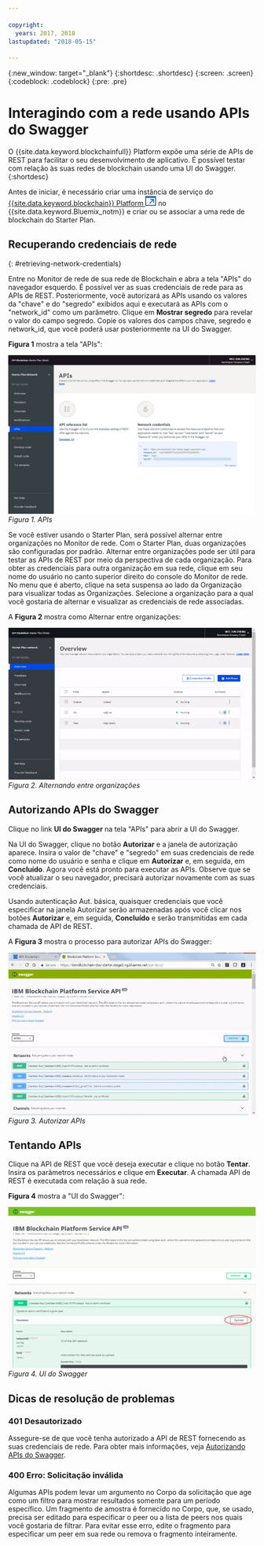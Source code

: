 ```yaml
---

copyright:
  years: 2017, 2018
lastupdated: "2018-05-15"

---
```


{:new_window: target="_blank"}
{:shortdesc: .shortdesc}
{:screen: .screen}
{:codeblock: .codeblock}
{:pre: .pre}

# Interagindo com a rede usando APIs do Swagger

O {{site.data.keyword.blockchainfull}} Platform expõe uma série de APIs de REST para facilitar o seu desenvolvimento de aplicativo. É possível testar com relação às suas redes de blockchain usando uma UI do Swagger.
{:shortdesc}

Antes de iniciar, é necessário criar uma instância de serviço do [{{site.data.keyword.blockchain}} Platform ![Ícone de link externo](../images/external_link.svg "Ícone de link externo")](https://console.bluemix.net/catalog/services/blockchain) no {{site.data.keyword.Bluemix_notm}} e criar ou se associar a uma rede de blockchain do Starter Plan<!--or Enterprise Plan -->.


## Recuperando credenciais de rede

{: #retrieving-network-credentials}

Entre no Monitor de rede de sua rede de Blockchain e abra a tela "APIs" do navegador esquerdo. É possível ver as suas credenciais de rede para as APIs de REST. Posteriormente, você autorizará as APIs usando os valores da "chave" e do "segredo" exibidos aqui e executará as APIs com o "network_id" como um parâmetro. Clique em **Mostrar segredo** para revelar o valor do campo segredo. Copie os valores dos campos chave, segredo e network_id, que você poderá usar posteriormente na UI do Swagger.

<!-- Removing this code snippet so people don't try to use these values
```
},
   "x-api": {
       "url": "https://ibmblockchain.bluemix.net",
       "key": "PeerOrg1",
       "network_id": "e1f5b3341b1d483bbaf829f601144023",
       "secret": "71a329aabde9ff20de0aa4bfafd72a4466d78c87f637e7ff92c2534b5ce81cc0"
   }
```
-->

**Figura 1** mostra a tela "APIs":

![Tela de APIs](../images/API_screen_starter.png "Tela de APIs")
*Figura 1. APIs*

Se você estiver usando o Starter Plan, será possível alternar entre organizações no Monitor de rede. Com o Starter Plan, duas organizações são configuradas por padrão. Alternar entre organizações pode ser útil para testar as APIs de REST por meio da perspectiva de cada organização. Para obter as credenciais para outra organização em sua rede, clique em seu nome do usuário no canto superior direito do console do Monitor de rede. No menu que é aberto, clique na seta suspensa ao lado da Organização para visualizar todas as Organizações. Selecione a organização para a qual você gostaria de alternar e visualizar as credenciais de rede associadas.

A **Figura 2** mostra como Alternar entre organizações:

![Switching between organizations](../images/switch_orgs_starter.gif "Switching between organizations")  
*Figura 2. Alternando entre organizações*


## Autorizando APIs do Swagger

Clique no link **UI do Swagger** na tela "APIs" para abrir a UI do Swagger.  
<!-- remove this line because the link is different depending on if you are starter or enterprise plan
You can also open the Swagger UI with the URL in the connection profiles. For example, `http://blockchain-swagger-dev.stage1.mybluemix.net`.
-->

Na UI do Swagger, clique no botão **Autorizar** e a janela de autorização aparece. Insira o valor de "chave" e "segredo" em suas credenciais de rede como nome do usuário e senha e clique em **Autorizar** e, em seguida, em **Concluído**. Agora você está pronto para executar as APIs. Observe que se você atualizar o seu navegador, precisará autorizar novamente com as suas credenciais.

Usando autenticação Aut. básica, quaisquer credenciais que você especificar na janela Autorizar serão armazenadas após você clicar nos botões **Autorizar** e, em seguida, **Concluído** e serão transmitidas em cada chamada de API de REST.

A **Figura 3** mostra o processo para autorizar APIs do Swagger:

![Authorize APIs](../images/swaggerUIAuthorize.gif "Authorize APIs")  
*Figura 3. Autorizar APIs*


## Tentando APIs

Clique na API de REST que você deseja executar e clique no botão **Tentar**. Insira os parâmetros necessários e clique em **Executar**. A chamada API de REST é executada com relação à sua rede.

**Figura 4** mostra a "UI do Swagger":

![Swagger UI](../images/swaggerUITryItOut.png "Swagger UI")  
*Figura 4. UI do Swagger*


## Dicas de resolução de problemas

### 401 Desautorizado  
  Assegure-se de que você tenha autorizado a API de REST fornecendo as suas credenciais de rede. Para obter mais informações, veja [Autorizando APIs do Swagger](#authorizing-swagger-apis).

### 400 Erro: Solicitação inválida
  Algumas APIs podem levar um argumento no Corpo da solicitação que age como um filtro para mostrar resultados somente para um período específico. Um fragmento de amostra é fornecido no Corpo, que, se usado, precisa ser editado para especificar o peer ou a lista de peers nos quais você gostaria de filtrar. Para evitar esse erro, edite o fragmento para especificar um peer em sua rede ou remova o fragmento inteiramente.
